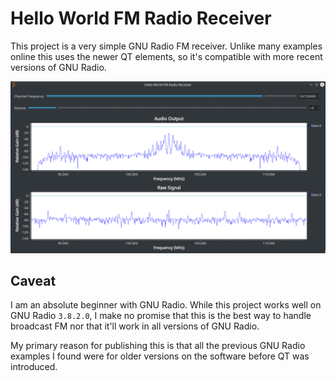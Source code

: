# Hello World FM Radio Receiver

This project is a very simple GNU Radio FM receiver. Unlike many examples online this uses the newer QT elements, so it's compatible with more recent versions of GNU Radio.

![QT-based FM Radio Receiver](img/gnuradio-fm-qt.png)

## Caveat

I am an absolute beginner with GNU Radio. While this project works well on GNU Radio `3.8.2.0`, I make no promise that this is the best way to handle broadcast FM nor that it'll work in all versions of GNU Radio.

My primary reason for publishing this is that all the previous GNU Radio examples I found were for older versions on the software before QT was introduced.

